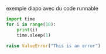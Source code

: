 exemple diapo avec du code runnable

```python {monaco-run} {autorun:false,runnerOptions:['prefect'] }
import time
for i in range(10):
    print(i)
    time.sleep(1)

raise ValueError("This is an error")
```